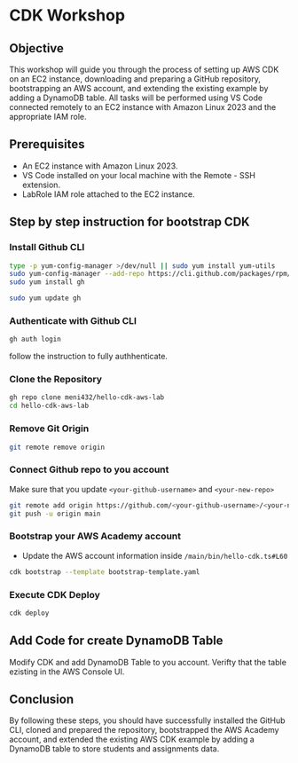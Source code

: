 # CDK Workshop
## Objective
This workshop will guide you through the process of setting up AWS CDK on an EC2 instance,
downloading and preparing a GitHub repository, bootstrapping an AWS account, and extending
the existing example by adding a DynamoDB table. All tasks will be performed using VS Code
connected remotely to an EC2 instance with Amazon Linux 2023 and the appropriate IAM role.

## Prerequisites
  - An EC2 instance with Amazon Linux 2023.
  - VS Code installed on your local machine with the Remote - SSH extension.
  - LabRole IAM role attached to the EC2 instance.

## Step by step instruction for bootstrap CDK

### Install Github CLI
```bash
type -p yum-config-manager >/dev/null || sudo yum install yum-utils
sudo yum-config-manager --add-repo https://cli.github.com/packages/rpm/gh-cli.repo
sudo yum install gh
```

```bash
sudo yum update gh
```

### Authenticate with Github CLI
```bash
gh auth login
```

follow the instruction to fully authhenticate.

### Clone the Repository 
```bash
gh repo clone meni432/hello-cdk-aws-lab
cd hello-cdk-aws-lab
```

### Remove Git Origin
```bash
git remote remove origin
```

### Connect Github repo to you account
Make sure that you update `<your-github-username>` and `<your-new-repo>`
```bash
git remote add origin https://github.com/<your-github-username>/<your-new-repo>.git
git push -u origin main
```

### Bootstrap your AWS Academy account
- Update the AWS account information inside `/main/bin/hello-cdk.ts#L60`
```bash
cdk bootstrap --template bootstrap-template.yaml
```

### Execute CDK Deploy
```bash
cdk deploy
```

## Add Code for create DynamoDB Table
Modify CDK and add DynamoDB Table to you account.
Verifty that the table ezisting in the AWS Console UI.

## Conclusion
By following these steps, you should have successfully installed the GitHub CLI, cloned and
prepared the repository, bootstrapped the AWS Academy account, and extended the existing
AWS CDK example by adding a DynamoDB table to store students and assignments data.




